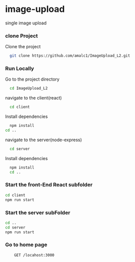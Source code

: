 # image-upload

single image upload

### clone Project

Clone the project

```bash
  git clone https://github.com/amalc1/ImageUpload_L2.git
```

### Run Locally

Go to the project directory

```bash
  cd ImageUpload_L2
```

navigate to the client(react)

```bash
  cd client
```

Install dependencies

```bash
  npm install
cd ..
```

navigate to the server(node-express)

```bash
  cd server
```

Install dependencies

```bash
  npm install
  cd ..
```

### Start the front-End React subfolder

```bash
cd client
npm run start
```

### Start the server subFolder

```bash
cd ..
cd server
npm run start
```

### Go to home page

```http
    GET /locahost:3000
```
